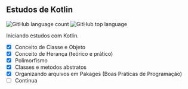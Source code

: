 ## Estudos de Kotlin
![GitHub language count](https://img.shields.io/github/languages/count/iuridev/bytebank?style=plastic) ![GitHub top language](https://img.shields.io/github/languages/top/iuridev/bytebank?style=plastic) 

Iniciando estudos com Kotlin.
 
  - [x] Conceito de Classe e Objeto
  - [x] Conceito de Herança (teórico e prático)
  - [x] Polimorfismo
  - [x] Classes e metodos abstratos
  - [x] Organizando arquivos em Pakages (Boas Práticas de Programação)
  - [ ] Continua

